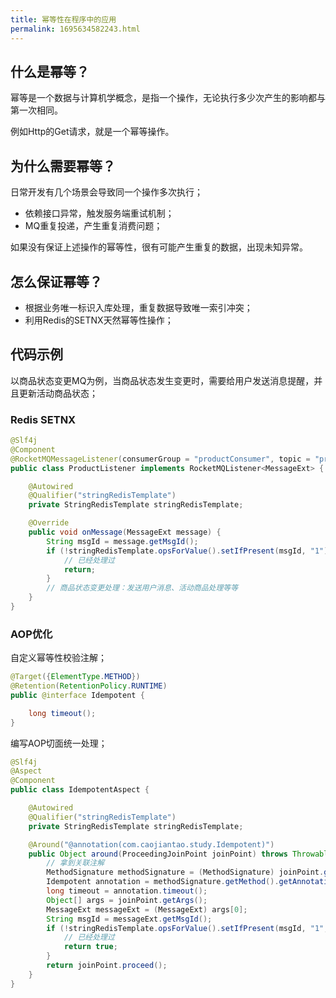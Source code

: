 ```yaml
---
title: 幂等性在程序中的应用
permalink: 1695634582243.html
---
```


## 什么是幂等？

幂等是一个数据与计算机学概念，是指一个操作，无论执行多少次产生的影响都与第一次相同。

例如Http的Get请求，就是一个幂等操作。

## 为什么需要幂等？

日常开发有几个场景会导致同一个操作多次执行；

- 依赖接口异常，触发服务端重试机制；
- MQ重复投递，产生重复消费问题；

如果没有保证上述操作的幂等性，很有可能产生重复的数据，出现未知异常。

## 怎么保证幂等？

- 根据业务唯一标识入库处理，重复数据导致唯一索引冲突；
- 利用Redis的SETNX天然幂等性操作；

## 代码示例

以商品状态变更MQ为例，当商品状态发生变更时，需要给用户发送消息提醒，并且更新活动商品状态；

### Redis SETNX

```java
@Slf4j
@Component
@RocketMQMessageListener(consumerGroup = "productConsumer", topic = "product", selectorExpression = "updateStatus")
public class ProductListener implements RocketMQListener<MessageExt> {

    @Autowired
    @Qualifier("stringRedisTemplate")
    private StringRedisTemplate stringRedisTemplate;

    @Override
    public void onMessage(MessageExt message) {
        String msgId = message.getMsgId();
        if (!stringRedisTemplate.opsForValue().setIfPresent(msgId, "1")) {
            // 已经处理过
            return;
        }
        // 商品状态变更处理：发送用户消息、活动商品处理等等
    }
}
```

### AOP优化

自定义幂等性校验注解；

```java
@Target({ElementType.METHOD})
@Retention(RetentionPolicy.RUNTIME)
public @interface Idempotent {

    long timeout();
}
```

编写AOP切面统一处理；

```java
@Slf4j
@Aspect
@Component
public class IdempotentAspect {

    @Autowired
    @Qualifier("stringRedisTemplate")
    private StringRedisTemplate stringRedisTemplate;

    @Around("@annotation(com.caojiantao.study.Idempotent)")
    public Object around(ProceedingJoinPoint joinPoint) throws Throwable {
        // 拿到关联注解
        MethodSignature methodSignature = (MethodSignature) joinPoint.getSignature();
        Idempotent annotation = methodSignature.getMethod().getAnnotation(Idempotent.class);
        long timeout = annotation.timeout();
        Object[] args = joinPoint.getArgs();
        MessageExt messageExt = (MessageExt) args[0];
        String msgId = messageExt.getMsgId();
        if (!stringRedisTemplate.opsForValue().setIfPresent(msgId, "1", Duration.of(timeout, ChronoUnit.MILLIS))) {
            // 已经处理过
            return true;
        }
        return joinPoint.proceed();
    }
}
```